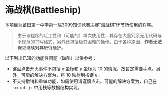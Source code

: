 # 海战棋(Battleship)

本项目为莆田第一中学第一届3099知识竞赛决赛“海战棋”环节所使用的程序。

> 由于该程序的赶工性和（可能的）单次使用性，其存在大量冗余无用代码与不规范的书写格式，另外还包括极其困难的操作。由于各种原因，**作者无法保证继续对其进行维护**。

以下列出已知的功能性问题（缺陷）以供参考：
* 键盘点击开火事件不包括 $x$ 坐标和 $y$ 坐标为 $10$ 的情况，故暂定需要手点。另外，可能的解决方案为，将 $10$ 映射到按键 `0` 。
* 不支持撤销和重做功能，如需使用请谨慎点击。可能的解决方案为，自己在 `script.js` 中用栈等数据结构实现。

